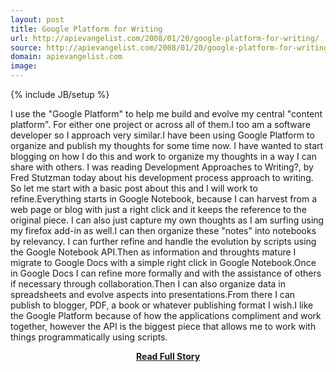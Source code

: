 ```yaml
---
layout: post
title: Google Platform for Writing
url: http://apievangelist.com/2008/01/20/google-platform-for-writing/
source: http://apievangelist.com/2008/01/20/google-platform-for-writing/
domain: apievangelist.com
image: 
---
```

{% include JB/setup %}<p>I use the "Google Platform" to help me build and evolve my central "content platform".  For either one project or across all of them.I too am a software developer so I approach very similar.I have been using Google Platform to organize and publish my thoughts for some time now.  I have wanted to start blogging on how I do this and work to organize my thoughts in a way I can share with others.  I was reading Development Approaches to Writing?, by Fred Stutzman today about his development process approach to writing.  So let me start with a basic post about this and I will work to refine.Everything starts in Google Notebook, because I can harvest from a web page or blog with just a right click and it keeps the reference to the original piece.  I can also just capture my own thoughts as I am surfing using my firefox add-in as well.I can then organize these "notes" into notebooks by relevancy.  I can further refine and handle the evolution by scripts using the Google Notebook API.Then as information and throughts mature I migrate to Google Docs with a simple right click in Google Notebook.Once in Google Docs I can refine more formally and with the assistance of others if necessary through collaboration.Then I can also organize data in spreadsheets and evolve aspects into presentations.From there I can publish to blogger, PDF, a book or whatever publishing format I wish.I like the Google Platform because of how the applications compliment and work together, however the API is the biggest piece that allows me to work with things programmatically using scripts.</p>
<center><p><a href="http://apievangelist.com/2008/01/20/google-platform-for-writing/" style='padding:25px; font-sze:18px; font-weight: bold;'>Read Full Story</a></p></center>
